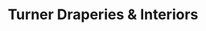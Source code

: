 ---
title: "Turner Draperies & Interiors"
url: /cheyenne/turner-draperies-and-interiors/
shop: window blind
---